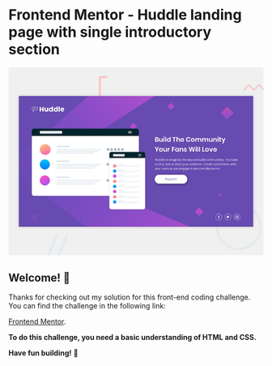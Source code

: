 # Frontend Mentor - Huddle landing page with single introductory section

![Design preview for the Huddle landing page with single introductory section](./design/desktop-preview.jpg)

## Welcome! 👋

Thanks for checking out my solution for this front-end coding challenge. You can find the challenge in the following link:

[Frontend Mentor](https://www.frontendmentor.io/challenges/huddle-landing-page-with-a-single-introductory-section-B_2Wvxgi0).

**To do this challenge, you need a basic understanding of HTML and CSS.**

**Have fun building!** 🚀
